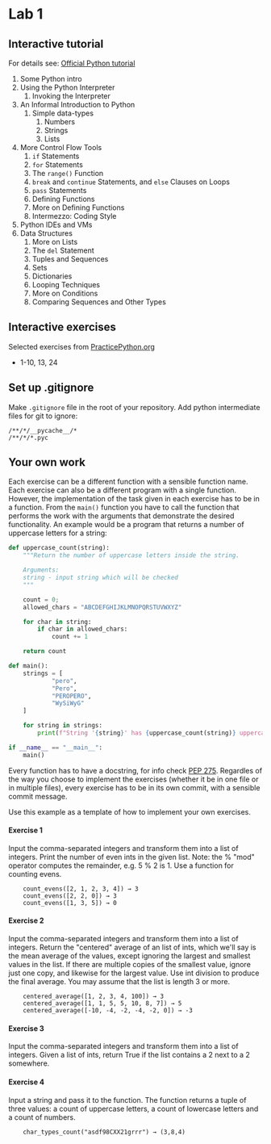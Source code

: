 # Lab 1


## Interactive tutorial

For details see: [Official Python tutorial](https://docs.python.org/3/tutorial/index.html)

1. Some Python intro
1. Using the Python Interpreter
    1. Invoking the Interpreter
1. An Informal Introduction to Python
    1. Simple data-types
        1. Numbers
        2. Strings
        3. Lists
1. More Control Flow Tools
    1. ` if ` Statements
    2. ` for ` Statements
    3. The ` range() ` Function
    4. ` break ` and ` continue ` Statements, and ` else ` Clauses on Loops
    5. ` pass ` Statements
    6. Defining Functions
    7. More on Defining Functions
    8. Intermezzo: Coding Style
1. Python IDEs and VMs
1. Data Structures
    1. More on Lists
    1. The ` del ` Statement
    1. Tuples and Sequences
    1. Sets
    1. Dictionaries
    1. Looping Techniques
    1. More on Conditions
    1. Comparing Sequences and Other Types


## Interactive exercises

Selected exercises from [PracticePython.org](https://www.practicepython.org/)

- 1-10, 13, 24

## Set up .gitignore

Make ` .gitignore ` file in the root of your repository. Add python
intermediate files for git to ignore:

```
/**/*/__pycache__/*
/**/*/*.pyc

```

## Your own work

Each exercise can be a different function with a sensible function name. Each
exercise can also be a different program with a single function. However, the
implementation of the task given in each exercise has to be in a function. From
the `main()` function you have to call the function that performs the work with
the arguments that demonstrate the desired functionality. An example would be a
program that returns a number of uppercase letters for a string:

```python
def uppercase_count(string):
    """Return the number of uppercase letters inside the string.

    Arguments:
    string - input string which will be checked
    """

    count = 0;
    allowed_chars = "ABCDEFGHIJKLMNOPQRSTUVWXYZ"

    for char in string:
        if char in allowed_chars:
            count += 1

    return count

def main():
    strings = [
            "pero", 
            "Pero",
            "PEROPERO",
            "WySiWyG"
    ]   

    for string in strings:
        print(f"String '{string}' has {uppercase_count(string)} uppercase letters")

if __name__ == "__main__":
    main()
```

Every function has to have a docstring, for info check [PEP 275](https://www.python.org/dev/peps/pep-0257/).
Regardles of the way you choose to implement the exercises (whether it be in
one file or in multiple files), every exercise has to be in its own commit,
with a sensible commit message.

Use this example as a template of how to implement your own exercises.


#### Exercise 1

Input the comma-separated integers and transform them into a list of integers.
Print the number of even ints in the given list. Note: the % "mod" operator computes the remainder, e.g. 5 % 2 is 1.
Use a function for counting evens.

        count_evens([2, 1, 2, 3, 4]) → 3
        count_evens([2, 2, 0]) → 3
        count_evens([1, 3, 5]) → 0


#### Exercise 2

Input the comma-separated integers and transform them into a list of integers.
Return the "centered" average of an list of ints, which we'll say is the mean
average of the values, except ignoring the largest and smallest values in the
list. If there are multiple copies of the smallest value, ignore just one copy,
and likewise for the largest value. Use int division to produce the final
average. You may assume that the list is length 3 or more.

        centered_average([1, 2, 3, 4, 100]) → 3
        centered_average([1, 1, 5, 5, 10, 8, 7]) → 5
        centered_average([-10, -4, -2, -4, -2, 0]) → -3

#### Exercise 3

Input the comma-separated integers and transform them into a list of integers.
Given a list of ints, return True if the list contains a 2 next to a 2 somewhere.

#### Exercise 4

Input a string and pass it to the function. The function returns a tuple of
three values: a count of uppercase letters, a count of lowercase letters and a
count of numbers.

        char_types_count("asdf98CXX21grrr") → (3,8,4) 
